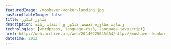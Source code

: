 ```yaml
---
featuredImage: /moshaver-konkur-landing.jpg
hasScrollableImage: false
title: مشاور کنکور
description: وبسایت مشاوره تخصصی کنکور و انتخاب رشته
technologies: [wordpress, language-css3, language-javascript]
href: http://web.archive.org/web/20140225045454/http://moshaver-konkur.ir/
dateTime: 2013
---
```

